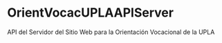 # OrientVocacUPLAAPIServer
API del Servidor del Sitio Web para la Orientación Vocacional de la UPLA

